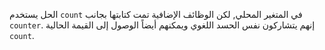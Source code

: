 
الحل يستخدم `count` في المتغير المحلي, لكن الوظائف الإضافية تمت كتابتها بجانب `counter`.
إنهم يتشاركون نفس الحسد اللغوي ويمكنهم أيضاً الوصول إلى القيمة الحالية `count`.
